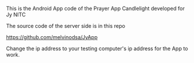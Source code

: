This is the Android App code of the Prayer App Candlelight developed for Jy NITC

The source code of the server side is in this repo

https://github.com/melvinodsa/JyApp

Change the ip address to your testing computer's ip address for the App to work.
